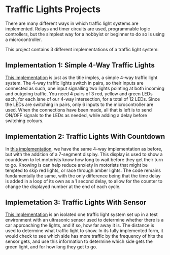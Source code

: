 # Traffic Lights Projects

There are many different ways in which traffic light systems are implemented. Relays and timer circuits are used, programmable logic controllers, but the simplest way for a hobbyist or beginner to do so is using a microcontroller.

This project contains 3 different implementations of a traffic light system:

## Implementation 1: Simple 4-Way Traffic Lights

[This implementation](traffic_light_projects/traffic_lights/traffic_lights.ino) is just as the title imples, a simple 4-way traffic light system. The 4-way traffic lights switch in pairs, so their inputs are connected as such, one input signalling two lights pointing at both incoming and outgoing traffic.
You need 4 pairs of 3 red, yellow and green LEDs each, for each lane of our 4-way intersection, for a total of 12 LEDs. Since the LEDs are switching in pairs, only 6 inputs to the microcontroller are used.
When the connections have been made, all that is left is to send ON/OFF signals to the LEDs as needed, while adding a delay before switching colours.

## Implementation 2: Traffic Lights With Countdown

In [this implementation](traffic_light_projects/traffic_lights_with_countdown/traffic_lights_with_countdown.ino), we have the same 4-way implementation as before, but with the addition of a 7-segment display. This display is used to show a countdown to let motorists know how long to wait before they get their turn to go. Knowing is can help reduce anxiety in motorists that might be tempted to skip red lights, or race through amber lights.
The code remains fundamentally the same, with the only difference being that the time delay is added in a loop of its own as a 1 second delay, to allow for the counter to change the displayed number at the end of each cycle.

## Implemetation 3: Traffic Lights With Sensor

[This implementation](traffic_light_projects/traffic_lights_and_sensor/traffic_lights_and_sensor.ino) is an isolated one traffic light system set up in a test environment with an ultrasonic sensor used to determine whether there is a car approaching the lights, and if so, how far away it is. The distance is used to determine what traffic light to show.
In its fully implemented form, it would check to see which side has more traffic by the frequency of hits the sensor gets, and use this information to determine which side gets the green light, and for how long they get to go.
